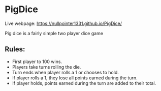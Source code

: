 # PigDice

Live webpage: https://nullpointer1331.github.io/PigDice/

Pig dice is a fairly simple two player dice game

## Rules:
- First player to 100 wins.
- Players take turns rolling the die.
- Turn ends when player rolls a 1 or chooses to hold.
- If player rolls a 1, they lose all points earned during the turn.
- If player holds, points earned during the turn are added to their total.
